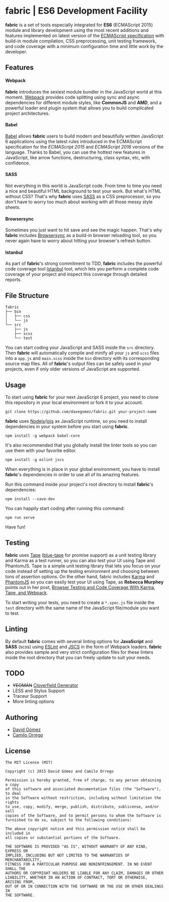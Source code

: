 # fabric | ES6 Development Facility

**fabric** is a set of tools especially integrated for **ES6** (ECMAScript 2015) module and library development using the most recent additions and features implemented on latest version of the [ECMAScript specification](http://www.ecma-international.org/publications/standards/Ecma-262.htm) with build-in module compilation, CSS preprocessing, unit testing framework, and code coverage with a minimum configuration time and little work by the developer.

## Features
#### Webpack
**fabric** introduces the sexiest module bundler in the JavaScript world at this moment. [Webpack](http://webpack.github.io/) provides code splitting using sync and async dependencies for different module styles, like **CommonJS** and **AMD**, and a powerful loader and plugin system that allows you to build complicated project architectures.

#### Babel
[Babel](https://babeljs.io/) allows **fabric** users to build modern and beautifully written JavaScript 6 applications using the latest rules introduced in the ECMAScript specification for the _ECMAScript 2015_ and _ECMAScript 2016_ versions of the language. Thanks to Babel, you can use the hottest new features in JavaScript, like arrow functions, destructuring, class syntax, etc, with confidence.

#### SASS
Not everything in this world is JavaScript code. From time to time you need a nice and beautiful HTML background to test your work. But what's HTML without CSS? That's why **fabric** uses [SASS](http://sass-lang.com/) as a CSS preprocessor, so you don't have to worry too much about working with all those messy style sheets.

#### Browsersync
Sometimes you just want to hit save and see the magic happen. That's why **fabric** includes [Browsersync](http://www.browsersync.io/) as a build-in browser reloading tool, so you never again have to worry about hitting your browser's refresh button.

#### Istanbul
As part of **fabric**'s strong commitment to TDD, **fabric** includes the powerful code coverage tool [Istanbul](https://github.com/gotwarlost/istanbul) tool, which lets you perform a complete code coverage of your project and inspect this coverage through detailed reports.

## File Structure

    fabric
    ├── bin
    │   ├── css
    │   └── js
    └── src
        ├── js
        ├── scss
        └── test

You can start coding your JavaScript and SASS inside the ```src``` directory. Then **fabric** will automatically compile and minify all your ```js``` and ```scss``` files into a ```app.js``` and ```main.scss``` inside the ```bin``` directory with its corresponding source map files. All of **fabric**'s output files can be safely used in your projects, even if only older versions of JavaScript are supported.

## Usage
To start using **fabric** for your next JavaScript 6 project, you need to clone this repository in your local environment or fork it to your account.

    git clone https://github.com/davegomez/fabric.git your-project-name

**fabric** uses [Nodejs](https://nodejs.org/)/[iojs](https://iojs.org/en/index.html) as JavaScript runtime, so you need to install dependencies in your system before you start using **fabric**.

    npm install -g webpack babel-core

It's also recommended that you globally install the linter tools so you can use them with your favorite editor.

    npm install -g eslint jscs

When everything is in place in your global environment, you have to install **fabric**'s dependencies in order to use all of its amazing features.

Run this command inside your project's root directory to install **fabric**'s dependencies:

    npm install --save-dev

You can happily start coding after running this command:

    npm run serve

Have fun!

## Testing
**fabric** uses [Tape](https://github.com/substack/tape) ([blue-tape](https://github.com/spion/blue-tape) for promise support) as a unit testing library and Karma as a test runner, so you can also test your UI using Tape and PhantomJS. Tape is a simple unit testing library that lets you focus on your code instead of setting up the testing environment and choosing between tons of assertion options. On the other hand, fabric includes [Karma](http://karma-runner.github.io/0.13/index.html) and [PhantomJS](http://phantomjs.org/) so you can easily test your UI using Tape, as **Rebecca Murphey** points out in her post, [Browser Testing and Code Coverage With Karma, Tape, and Webpack](http://rmurphey.com/blog/2015/07/20/karma-webpack-tape-code-coverage/).

To start writing your tests, you need to create a ```*.spec.js``` file inside the ```test``` directory with the same name of the JavaScript file/module you want to test.

## Linting
By default **fabric** comes with several linting options for **JavaScript** and **SASS** (scss) using [ESLint](http://eslint.org/) and [JSCS](http://jscs.info/) in the form of Webpack loaders. **fabric** also provides sample and very strict configuration files for these linters inside the root directory that you can freely update to suit your needs.

## TODO
- ~~YEOMAN~~ [Cloverfield Generator](https://github.com/cloverfield-tools/cloverfield/)
- LESS and Stylus Support
- Traceur Support
- More linting options

## Authoring
- [David Gómez](https://github.com/davegomez)
- [Camilo Orrego](https://github.com/baldore)

## License
    The MIT License (MIT)

    Copyright (c) 2015 David Gómez and Camilo Orrego

    Permission is hereby granted, free of charge, to any person obtaining a copy
    of this software and associated documentation files (the "Software"), to deal
    in the Software without restriction, including without limitation the rights
    to use, copy, modify, merge, publish, distribute, sublicense, and/or sell
    copies of the Software, and to permit persons to whom the Software is
    furnished to do so, subject to the following conditions:

    The above copyright notice and this permission notice shall be included in
    all copies or substantial portions of the Software.

    THE SOFTWARE IS PROVIDED "AS IS", WITHOUT WARRANTY OF ANY KIND, EXPRESS OR
    IMPLIED, INCLUDING BUT NOT LIMITED TO THE WARRANTIES OF MERCHANTABILITY,
    FITNESS FOR A PARTICULAR PURPOSE AND NONINFRINGEMENT. IN NO EVENT SHALL THE
    AUTHORS OR COPYRIGHT HOLDERS BE LIABLE FOR ANY CLAIM, DAMAGES OR OTHER
    LIABILITY, WHETHER IN AN ACTION OF CONTRACT, TORT OR OTHERWISE, ARISING FROM,
    OUT OF OR IN CONNECTION WITH THE SOFTWARE OR THE USE OR OTHER DEALINGS IN
    THE SOFTWARE.
